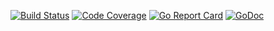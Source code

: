 [![Build Status](https://travis-ci.org/smartystreets/messaging-rabbitmq.svg?branch=master)](https://travis-ci.org/smartystreets/messaging-rabbitmq)
[![Code Coverage](https://codecov.io/gh/smartystreets/messaging-rabbitmq/branch/master/graph/badge.svg)](https://codecov.io/gh/smartystreets/messaging-rabbitmq)
[![Go Report Card](https://goreportcard.com/badge/github.com/smartystreets/messaging-rabbitmq)](https://goreportcard.com/report/github.com/smartystreets/messaging-rabbitmq)
[![GoDoc](https://godoc.org/github.com/smartystreets/messaging-rabbitmq?status.svg)](http://godoc.org/github.com/smartystreets/messaging-rabbitmq)
